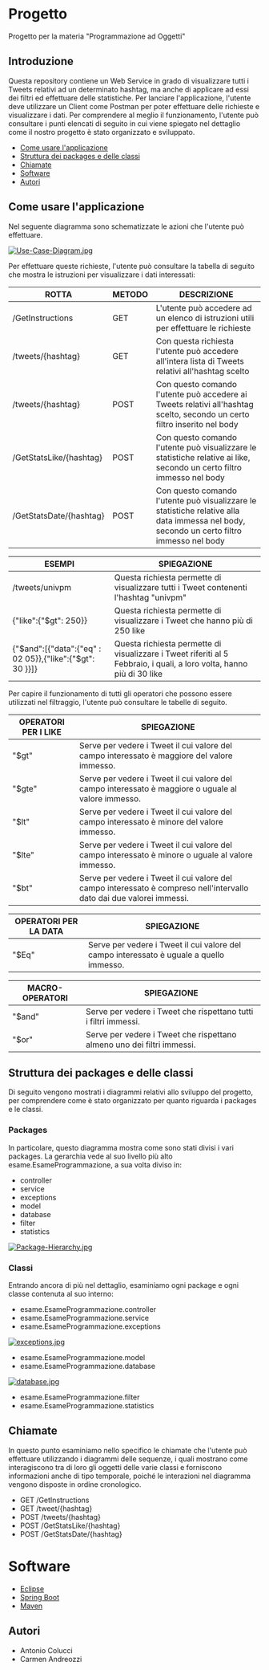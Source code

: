 # Progetto
Progetto per la materia "Programmazione ad Oggetti"

## Introduzione

Questa repository contiene un Web Service in grado di visualizzare tutti i Tweets relativi ad un determinato hashtag, ma anche di applicare ad essi dei filtri ed effettuare delle statistiche. 
Per lanciare l'applicazione, l'utente deve utilizzare un Client come Postman per poter effettuare delle richieste e visualizzare i dati.
Per comprendere al meglio il funzionamento, l'utente può consultare i punti elencati di seguito in cui viene spiegato nel dettaglio come 
il nostro progetto è stato organizzato e sviluppato. 

* [Come usare l'applicazione](#Come-usare-l'applicazione)
* [Struttura dei packages e delle classi](#Struttura-dei-packages-e-delle-classi)
* [Chiamate](#Chiamate)
* [Software](#Software)
* [Autori](#Autori) 

## Come usare l'applicazione

Nel seguente diagramma sono schematizzate le azioni che l'utente può effettuare.

[![Use-Case-Diagram.jpg](https://i.postimg.cc/ZRVNyr9b/Use-Case-Diagram.jpg)](https://postimg.cc/9Rw06wtK)

Per effettuare queste richieste, l'utente può consultare la tabella di seguito che mostra le istruzioni per visualizzare i dati interessati:

| ROTTA | METODO | DESCRIZIONE |
| ----- | ------ | ----------- | 
| /GetInstructions | GET | L'utente può accedere ad un elenco di istruzioni utili per effettuare le richieste| 
| /tweets/{hashtag} | GET | Con questa richiesta l'utente può accedere all'intera lista di Tweets relativi all'hashtag scelto |
| /tweets/{hashtag} |  POST | Con questo comando l'utente può accedere ai Tweets relativi all'hashtag scelto, secondo un certo filtro inserito nel body |
| /GetStatsLike/{hashtag} | POST |  Con questo comando l'utente può visualizzare le statistiche relative ai like, secondo un certo filtro immesso nel body |
| /GetStatsDate/{hashtag} | POST |  Con questo comando l'utente può visualizzare le statistiche relative alla data immessa nel body, secondo un certo filtro immesso nel body |


| ESEMPI | SPIEGAZIONE |
| ------ | ----------- | 
| /tweets/univpm | Questa richiesta permette di visualizzare tutti i Tweet contenenti l'hashtag "univpm" |
| {"like":{"$gt": 250}} | Questa richiesta permette di visualizzare i Tweet che hanno più di 250 like |
|{"$and":[{"data":{"eq" : 02 05}},{"like":{"$gt": 30 }}]} | Questa richiesta permette di visualizzare i Tweet riferiti al 5 Febbraio, i quali, a loro volta, hanno più di 30 like |

Per capire il funzionamento di tutti gli operatori che possono essere utilizzati nel filtraggio, l'utente può consultare le tabelle di seguito.

| OPERATORI PER I LIKE | SPIEGAZIONE |
| --------- | ----------- | 
| "$gt" | Serve per vedere i Tweet il cui valore del campo interessato è maggiore del valore immesso. |
| "$gte" | Serve per vedere i Tweet il cui valore del campo interessato è maggiore o uguale al valore immesso. |
| "$lt" | Serve per vedere i Tweet il cui valore del campo interessato è minore del valore immesso. |
| "$lte" | Serve per vedere i Tweet il cui valore del campo interessato è minore o uguale al valore immesso. |
| "$bt" | Serve per vedere i Tweet il cui valore del campo interessato è compreso nell'intervallo dato dai due valorei immessi. |

| OPERATORI PER LA DATA | SPIEGAZIONE |
| --------------------- | ----------- | 
| "$Eq" | Serve per vedere i Tweet il cui valore del campo interessato è uguale a quello immesso. | 

| MACRO-OPERATORI | SPIEGAZIONE |
| --------------- | ----------- | 
| "$and" | Serve per vedere i Tweet che rispettano tutti i filtri immessi. | 
| "$or" | Serve per vedere i Tweet che rispettano almeno uno dei filtri immessi. |

## Struttura dei packages e delle classi 
Di seguito vengono mostrati i diagrammi relativi allo sviluppo del progetto, per comprendere come è stato organizzato per quanto riguarda i packages e le classi. 

### Packages

In particolare, questo diagramma mostra come sono stati divisi i vari packages. 
La gerarchia vede al suo livello più alto esame.EsameProgrammazione, a sua volta diviso in: 
* controller
* service 
* exceptions
* model 
* database 
* filter
* statistics

[![Package-Hierarchy.jpg](https://i.postimg.cc/hjzHw09v/Package-Hierarchy.jpg)](https://postimg.cc/HcmZ8Xv1)

### Classi

Entrando ancora di più nel dettaglio, esaminiamo ogni package e ogni classe contenuta al suo interno:

* esame.EsameProgrammazione.controller
* esame.EsameProgrammazione.service
* esame.EsameProgrammazione.exceptions

[![exceptions.jpg](https://i.postimg.cc/Cx0WwrZf/exceptions.jpg)](https://postimg.cc/ZCffccxT)

* esame.EsameProgrammazione.model
* esame.EsameProgrammazione.database

[![database.jpg](https://i.postimg.cc/0j6VCDzv/database.jpg)](https://postimg.cc/tnjdq1dv)

* esame.EsameProgrammazione.filter
* esame.EsameProgrammazione.statistics


## Chiamate

In questo punto esaminiamo nello specifico le chiamate che l'utente può effettuare utilizzando i diagrammi delle sequenze, i quali mostrano come interagiscono tra di loro gli oggetti delle varie classi e forniscono informazioni anche di tipo temporale, poiché le interazioni nel diagramma vengono disposte in ordine cronologico.

* GET /GetInstructions
* GET /tweet/{hashtag}
* POST /tweets/{hashtag}
* POST /GetStatsLike/{hashtag}
* POST /GetStatsDate/{hashtag}

# Software

* [Eclipse](https://www.eclipse.org/)
* [Spring Boot](https://spring.io/projects/spring-boot)
* [Maven](https://maven.apache.org/)

## Autori 

* Antonio Colucci
* Carmen Andreozzi
